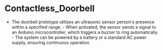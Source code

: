 # Contactless_Doorbell
- The doorbell prototype utilizes an ultrasonic sensor person's presence within a specified range. - When activated, the sensor sends a signal to an Arduino microcontroller, which triggers a buzzer to ring automatically.  - The system can be powered by a battery or a standard AC power supply, ensuring continuous operation. 
